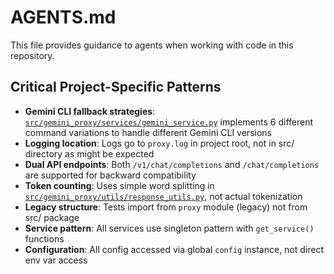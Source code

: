 # AGENTS.md

This file provides guidance to agents when working with code in this repository.

## Critical Project-Specific Patterns
- **Gemini CLI fallback strategies**: [`src/gemini_proxy/services/gemini_service.py`](src/gemini_proxy/services/gemini_service.py:57-65) implements 6 different command variations to handle different Gemini CLI versions
- **Logging location**: Logs go to `proxy.log` in project root, not in src/ directory as might be expected
- **Dual API endpoints**: Both `/v1/chat/completions` and `/chat/completions` are supported for backward compatibility
- **Token counting**: Uses simple word splitting in [`src/gemini_proxy/utils/response_utils.py`](src/gemini_proxy/utils/response_utils.py:123-136), not actual tokenization
- **Legacy structure**: Tests import from `proxy` module (legacy) not from src/ package
- **Service pattern**: All services use singleton pattern with `get_service()` functions
- **Configuration**: All config accessed via global `config` instance, not direct env var access